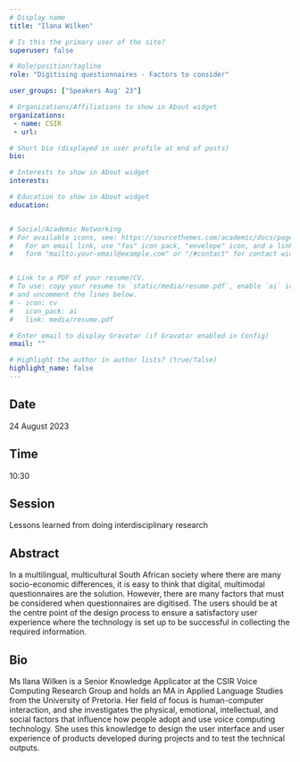 ```yaml
---
# Display name
title: "Ilana Wilken"

# Is this the primary user of the site?
superuser: false

# Role/position/tagline
role: "Digitising questionnaires - Factors to consider"

user_groups: ["Speakers Aug' 23"]

# Organizations/Affiliations to show in About widget
organizations:
 - name: CSIR
 - url: 

# Short bio (displayed in user profile at end of posts)
bio: 

# Interests to show in About widget
interests: 

# Education to show in About widget
education:


# Social/Academic Networking
# For available icons, see: https://sourcethemes.com/academic/docs/page-builder/#icons
#   For an email link, use "fas" icon pack, "envelope" icon, and a link in the
#   form "mailto:your-email@example.com" or "/#contact" for contact widget.


# Link to a PDF of your resume/CV.
# To use: copy your resume to `static/media/resume.pdf`, enable `ai` icons in `params.toml`, 
# and uncomment the lines below.
# - icon: cv
#   icon_pack: ai
#   link: media/resume.pdf

# Enter email to display Gravatar (if Gravatar enabled in Config)
email: ""

# Highlight the author in author lists? (true/false)
highlight_name: false
---
```


## Date

24 August 2023

## Time

10:30

## Session

Lessons learned from doing interdisciplinary research

## Abstract

In a multilingual, multicultural South African society where there are many socio-economic differences, it is easy to think that digital, multimodal questionnaires are the solution. However, there are many factors that must be considered when questionnaires are digitised. The users should be at the centre point of the design process to ensure a satisfactory user experience where the technology is set up to be successful in collecting the required information.

## Bio

Ms Ilana Wilken is a Senior Knowledge Applicator at the CSIR Voice Computing Research Group and holds an MA in Applied Language Studies from the University of Pretoria. Her field of focus is human-computer interaction, and she investigates the physical, emotional, intellectual, and social factors that influence how people adopt and use voice computing technology. She uses this knowledge to design the user interface and user experience of products developed during projects and to test the technical outputs.
